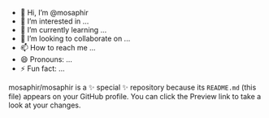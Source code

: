 - 👋 Hi, I’m @mosaphir
- 👀 I’m interested in ...
- 🌱 I’m currently learning ...
- 💞️ I’m looking to collaborate on ...
- 📫 How to reach me ...
- 😄 Pronouns: ...
- ⚡ Fun fact: ...


mosaphir/mosaphir is a ✨ special ✨ repository because its `README.md` (this file) appears on your GitHub profile.
You can click the Preview link to take a look at your changes.
